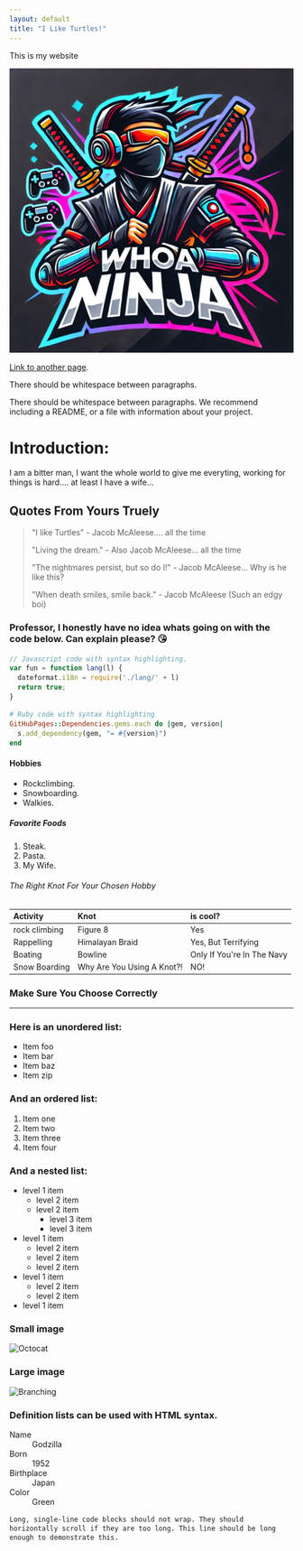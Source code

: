 ```yaml
---
layout: default
title: "I Like Turtles!"
---
```


This is my website

![logo](/assets/images/logo.png)

[Link to another page](./another-page.html).

There should be whitespace between paragraphs.

There should be whitespace between paragraphs. We recommend including a README, or a file with information about your project.

# Introduction:

I am a bitter man, I want the whole world to give me everyting, working for things is hard.... at least I have a wife... 

## Quotes From Yours Truely

> "I like Turtles"  - Jacob McAleese.... all the time
>
> "Living the dream." - Also Jacob McAleese... all the time
>
> "The nightmares persist, but so do I!" - Jacob McAleese... Why is he like this?
>
> "When death smiles, smile back." - Jacob McAleese (Such an edgy boi)

### Professor, I honestly have no idea whats going on with the code below. Can explain please? 😘

```js
// Javascript code with syntax highlighting.
var fun = function lang(l) {
  dateformat.i18n = require('./lang/' + l)
  return true;
}
```

```ruby
# Ruby code with syntax highlighting
GitHubPages::Dependencies.gems.each do |gem, version|
  s.add_dependency(gem, "= #{version}")
end
```

#### Hobbies

*   Rockclimbing.
*   Snowboarding.
*   Walkies.

##### Favorite Foods

1.  Steak.
2.  Pasta.
3.  My Wife.

###### The Right Knot For Your Chosen Hobby

| Activity      | Knot                       | is cool?                        |
|:--------------|:---------------------------|:--------------------------------|
| rock climbing | Figure 8                   | Yes                             |
| Rappelling    | Himalayan Braid            | Yes, But Terrifying             |
| Boating       | Bowline                    | Only If You're In The Navy      |
| Snow Boarding | Why Are You Using A Knot?! | NO!                             |

### Make Sure You Choose Correctly

* * *

### Here is an unordered list:

*   Item foo
*   Item bar
*   Item baz
*   Item zip

### And an ordered list:

1.  Item one
1.  Item two
1.  Item three
1.  Item four

### And a nested list:

- level 1 item
  - level 2 item
  - level 2 item
    - level 3 item
    - level 3 item
- level 1 item
  - level 2 item
  - level 2 item
  - level 2 item
- level 1 item
  - level 2 item
  - level 2 item
- level 1 item

### Small image

![Octocat](https://github.githubassets.com/images/icons/emoji/octocat.png)

### Large image

![Branching](https://guides.github.com/activities/hello-world/branching.png)


### Definition lists can be used with HTML syntax.

<dl>
<dt>Name</dt>
<dd>Godzilla</dd>
<dt>Born</dt>
<dd>1952</dd>
<dt>Birthplace</dt>
<dd>Japan</dd>
<dt>Color</dt>
<dd>Green</dd>
</dl>

```
Long, single-line code blocks should not wrap. They should horizontally scroll if they are too long. This line should be long enough to demonstrate this.
```